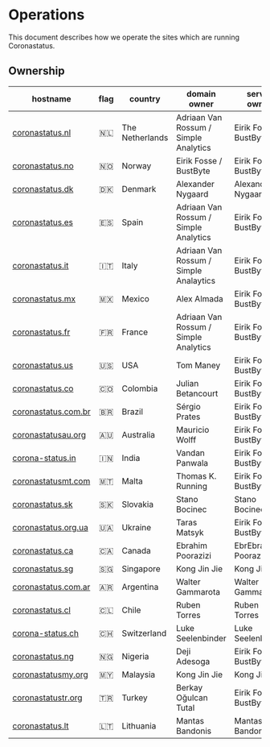 # Operations
This document describes how we operate the sites which are running Coronastatus.

## Ownership

| hostname                                           | flag | country          | domain owner                            | server owner           |
|----------------------------------------------------|:----:|------------------|-----------------------------------------|------------------------|
| [coronastatus.nl](https://coronastatus.nl)         |  🇳🇱  |  The Netherlands | Adriaan Van Rossum / Simple Analytics   | Eirik Fosse / BustByte |
| [coronastatus.no](https://coronastatus.no)         |  🇳🇴  |  Norway          | Eirik Fosse / BustByte                  | Eirik Fosse / BustByte |
| [coronastatus.dk](https://coronastatus.dk)         |  🇩🇰  |  Denmark         | Alexander Nygaard                       | Alexander Nygaard      |
| [coronastatus.es](https://coronastatus.es)         |  🇪🇸  |  Spain           | Adriaan Van Rossum / Simple Analytics   | Eirik Fosse / BustByte |
| [coronastatus.it](https://coronastatus.it)         |  🇮🇹  |  Italy           | Adriaan Van Rossum / Simple Analaytics  | Eirik Fosse / BustByte |
| [coronastatus.mx](https://coronastatus.mx)         |  🇲🇽  |  Mexico          | Alex Almada                             | Eirik Fosse / BustByte |
| [coronastatus.fr](https://coronastatus.fr)         |  🇫🇷  |  France          | Adriaan Van Rossum / Simple Analytics   | Eirik Fosse / BustByte |
| [coronastatus.us](https://coronastatus.us)         |  🇺🇸  |  USA             | Tom Maney                               | Eirik Fosse / BustByte |
| [coronastatus.co](https://coronastatus.co)         |  🇨🇴  |  Colombia        | Julian Betancourt                       | Eirik Fosse / BustByte |
| [coronastatus.com.br](https://coronastatus.com.br) |  🇧🇷  |  Brazil          | Sérgio Prates                           | Eirik Fosse / BustByte |
| [coronastatusau.org](https://coronastatusau.org)   |  🇦🇺  |  Australia       | Mauricio Wolff                          | Eirik Fosse / BustByte |
| [corona-status.in](https://corona-status.in)       |  🇮🇳  |  India           | Vandan Panwala                          | Eirik Fosse / BustByte |
| [coronastatusmt.com](https://coronastatusmt.com)   |  🇲🇹  |  Malta           | Thomas K. Running                       | Eirik Fosse / BustByte |
| [coronastatus.sk](https://coronastatus.sk)         |  🇸🇰  |  Slovakia        | Stano Bocinec                           | Stano Bocinec          |
| [coronastatus.org.ua](https://coronastatus.org.ua) |  🇺🇦  |  Ukraine         | Taras Matsyk                            | Eirik Fosse / BustByte |
| [coronastatus.ca](https://coronastatus.ca)         |  🇨🇦  |  Canada          | Ebrahim Poorazizi                       | EbrEbrahim Poorazizi   |
| [coronastatus.sg](https://coronastatus.sg)         |  🇸🇬  |  Singapore       | Kong Jin Jie                            | Kong Jin Jie           |
| [coronastatus.com.ar](https://coronastatus.com.ar) |  🇦🇷  |  Argentina       | Walter Gammarota                        | Walter Gammarota       |
| [coronastatus.cl](https://coronastatus.cl)         |  🇨🇱  |  Chile           | Ruben Torres                            | Ruben Torres           |
| [corona-status.ch](https://corona-status.ch)       |  🇨🇭  |  Switzerland     | Luke Seelenbinder                       | Luke Seelenbinder      |
| [coronastatus.ng](https://coronastatus.ng)         |  🇳🇬  |  Nigeria         | Deji Adesoga                            | Eirik Fosse / BustByte |
| [coronastatusmy.org](https://coronastatusmy.org)   |  🇲🇾  |  Malaysia        | Kong Jin Jie                            | Kong Jin Jie           |
| [coronastatustr.org](https://coronastatustr.com)   |  🇹🇷  |  Turkey          | Berkay Oğulcan Tutal                    | Eirik Fosse / BustByte |
| [coronastatus.lt](https://coronastatus.lt)         |  🇱🇹  |  Lithuania       | Mantas Bandonis                         |   Mantas Bandonis |


